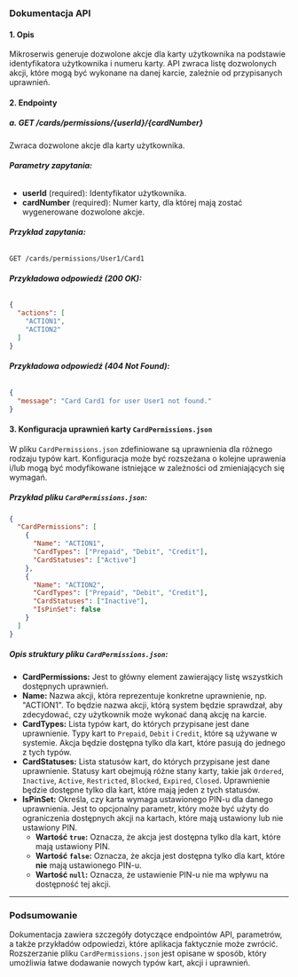 ### Dokumentacja API

#### 1. **Opis**
Mikroserwis generuje dozwolone akcje dla karty użytkownika na podstawie identyfikatora użytkownika i numeru karty. API zwraca listę dozwolonych akcji, które mogą być wykonane na danej karcie, zależnie od przypisanych uprawnień.

#### 2. **Endpointy**

##### a. **GET /cards/permissions/{userId}/{cardNumber}**

Zwraca dozwolone akcje dla karty użytkownika.

###### **Parametry zapytania:**
- **userId** (required): Identyfikator użytkownika.
- **cardNumber** (required): Numer karty, dla której mają zostać wygenerowane dozwolone akcje.

###### **Przykład zapytania:**
```http
GET /cards/permissions/User1/Card1
```

###### **Przykładowa odpowiedź (200 OK):**
```json
{
  "actions": [
    "ACTION1",
    "ACTION2"
  ]
}
```

###### **Przykładowa odpowiedź (404 Not Found):**
```json
{
  "message": "Card Card1 for user User1 not found."
}
```

#### 3. **Konfiguracja uprawnień karty `CardPermissions.json`**

W pliku `CardPermissions.json` zdefiniowane są uprawnienia dla różnego rodzaju typów kart. Konfiguracja może być rozszeżana o kolejne uprawenia i/lub mogą być modyfikowane istniejące w zależności od zmieniających się wymagań.

##### **Przykład pliku `CardPermissions.json`:**
```json
{
  "CardPermissions": [
    {
      "Name": "ACTION1",
      "CardTypes": ["Prepaid", "Debit", "Credit"],
      "CardStatuses": ["Active"]
    },
    {
      "Name": "ACTION2",
      "CardTypes": ["Prepaid", "Debit", "Credit"],
      "CardStatuses": ["Inactive"],
	  "IsPinSet": false
    }
  ]
}
```

##### **Opis struktury pliku `CardPermissions.json`:**

- **CardPermissions:** Jest to główny element zawierający listę wszystkich dostępnych uprawnień.
- **Name:** Nazwa akcji, która reprezentuje konkretne uprawnienie, np. "ACTION1". To będzie nazwa akcji, którą system będzie sprawdzał, aby zdecydować, czy użytkownik może wykonać daną akcję na karcie. 
- **CardTypes:** Lista typów kart, do których przypisane jest dane uprawnienie. Typy kart to `Prepaid`, `Debit` i `Credit`, które są używane w systemie. Akcja będzie dostępna tylko dla kart, które pasują do jednego z tych typów.
- **CardStatuses:** Lista statusów kart, do których przypisane jest dane uprawnienie. Statusy kart obejmują różne stany karty, takie jak `Ordered`, `Inactive`, `Active`, `Restricted`, `Blocked`, `Expired`, `Closed`. Uprawnienie będzie dostępne tylko dla kart, które mają jeden z tych statusów.
- **IsPinSet:** Określa, czy karta wymaga ustawionego PIN-u dla danego uprawnienia. Jest to opcjonalny parametr, który może być użyty do ograniczenia dostępnych akcji na kartach, które mają ustawiony lub nie ustawiony PIN.
  - **Wartość `true`:** Oznacza, że akcja jest dostępna tylko dla kart, które mają ustawiony PIN.
  - **Wartość `false`:** Oznacza, że akcja jest dostępna tylko dla kart, które **nie** mają ustawionego PIN-u.
  - **Wartość `null`:** Oznacza, że ustawienie PIN-u nie ma wpływu na dostępność tej akcji.

---

### Podsumowanie

Dokumentacja zawiera szczegóły dotyczące endpointów API, parametrów, a także przykładów odpowiedzi, które aplikacja faktycznie może zwrócić. Rozszerzanie pliku `CardPermissions.json` jest opisane w sposób, który umożliwia łatwe dodawanie nowych typów kart, akcji i uprawnień.